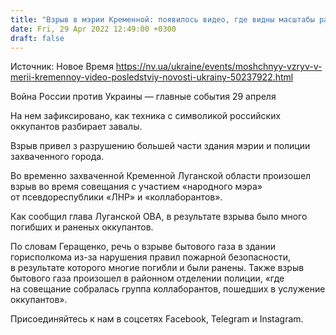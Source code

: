 ```yaml
---
title: "Взрыв в мэрии Кременной: появилось видео, где видны масштабы разрушений"
date: Fri, 29 Apr 2022 12:49:00 +0300
draft: false
---
```

Источник: Новое Время https://nv.ua/ukraine/events/moshchnyy-vzryv-v-merii-kremennoy-video-posledstviy-novosti-ukrainy-50237922.html


Война России против Украины — главные события 29 апреля

 На нем зафиксировано, как техника с символикой российских оккупантов разбирает завалы.

Взрыв привел з разрушению большей части здания мэрии и полиции захваченного города.

Во временно захваченной Кременной Луганской области произошел взрыв во время совещания с участием «народного мэра» от псевдореспублики «ЛНР» и «коллаборантов».

Как сообщил глава Луганской ОВА, в результате взрыва было много погибших и раненых оккупантов.

По словам Геращенко, речь о взрыве бытового газа в здании горисполкома из-за нарушения правил пожарной безопасности, в результате которого многие погибли и были ранены. Также взрыв бытового газа произошел в районном отделении полиции, «где на совещание собралась группа коллаборантов, пошедших в услужение оккупантов».

Присоединяйтесь к нам в соцсетях Facebook, Telegram и Instagram.
